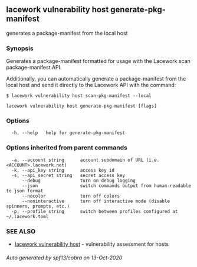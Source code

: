 ## lacework vulnerability host generate-pkg-manifest

generates a package-manifest from the local host

### Synopsis

Generates a package-manifest formatted for usage with the Lacework
scan package-manifest API.

Additionally, you can automatically generate a package-manifest from
the local host and send it directly to the Lacework API with the command:

    $ lacework vulnerability host scan-pkg-manifest --local

```
lacework vulnerability host generate-pkg-manifest [flags]
```

### Options

```
  -h, --help   help for generate-pkg-manifest
```

### Options inherited from parent commands

```
  -a, --account string      account subdomain of URL (i.e. <ACCOUNT>.lacework.net)
  -k, --api_key string      access key id
  -s, --api_secret string   secret access key
      --debug               turn on debug logging
      --json                switch commands output from human-readable to json format
      --nocolor             turn off colors
      --noninteractive      turn off interactive mode (disable spinners, prompts, etc.)
  -p, --profile string      switch between profiles configured at ~/.lacework.toml
```

### SEE ALSO

* [lacework vulnerability host](lacework_vulnerability_host.md)	 - vulnerability assessment for hosts

###### Auto generated by spf13/cobra on 13-Oct-2020
